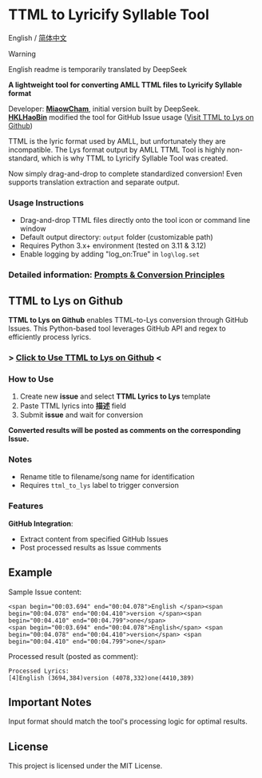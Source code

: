 # TTML to Lyricify Syllable Tool

English / [简体中文](./README-CN.md)

> [!WARNING]
> English readme is temporarily translated by DeepSeek

**A lightweight tool for converting AMLL TTML files to Lyricify Syllable format**  

Developer: [**MiaowCham**](https://github.com/MiaowCham), initial version built by DeepSeek.  
[**HKLHaoBin**](https://github.com/HKLHaoBin) modified the tool for GitHub Issue usage ([Visit TTML to Lys on Github](https://github.com/HKLHaoBin/ttml_to_lys))  

TTML is the lyric format used by AMLL, but unfortunately they are incompatible. The Lys format output by AMLL TTML Tool is highly non-standard, which is why TTML to Lyricify Syllable Tool was created.  

Now simply drag-and-drop to complete standardized conversion! Even supports translation extraction and separate output.  

### Usage Instructions  
   - Drag-and-drop TTML files directly onto the tool icon or command line window  
   - Default output directory: `output` folder (customizable path)  
   - Requires Python 3.x+ environment (tested on 3.11 & 3.12)  
   - Enable logging by adding "log_on:True" in `log\log.set`  

### Detailed information: [Prompts & Conversion Principles](/Prompt_words_&_Conversion_principles.md)  

## TTML to Lys on Github  
**TTML to Lys on Github** enables TTML-to-Lys conversion through GitHub Issues. This Python-based tool leverages GitHub API and regex to efficiently process lyrics.  

### > [Click to Use TTML to Lys on Github](https://github.com/HKLHaoBin/ttml_to_lys/issues/new/choose) <  

### How to Use  
1. Create new **issue** and select **TTML Lyrics to Lys** template  
2. Paste TTML lyrics into **描述** field  
3. Submit **issue** and wait for conversion  

**Converted results will be posted as comments on the corresponding Issue.**  

### Notes  
- Rename title to filename/song name for identification  
- Requires `ttml_to_lys` label to trigger conversion  

### Features  
 **GitHub Integration**:  
   - Extract content from specified GitHub Issues  
   - Post processed results as Issue comments  

## Example  
Sample Issue content:  
```
<span begin="00:03.694" end="00:04.078">English </span><span begin="00:04.078" end="00:04.410">version </span><span begin="00:04.410" end="00:04.799">one</span>
<span begin="00:03.694" end="00:04.078">English</span> <span begin="00:04.078" end="00:04.410">version</span> <span begin="00:04.410" end="00:04.799">one</span>
```

Processed result (posted as comment):  
```
Processed Lyrics:
[4]English (3694,384)version (4078,332)one(4410,389)
```

## Important Notes  
Input format should match the tool's processing logic for optimal results.  

## License  
This project is licensed under the MIT License.
